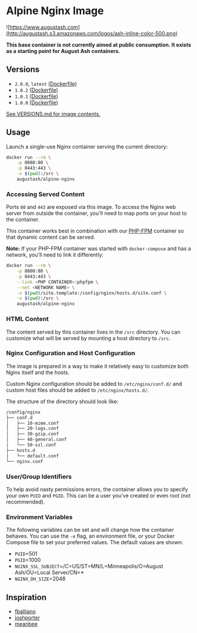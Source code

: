 # Alpine Nginx Image

![https://www.augustash.com](http://augustash.s3.amazonaws.com/logos/ash-inline-color-500.png)

**This base container is not currently aimed at public consumption. It exists as a starting point for August Ash containers.**

## Versions

- `2.0.0`, `latest` [(Dockerfile)](https://github.com/augustash/docker-alpine-nginx/blob/2.0.0/Dockerfile)
- `1.0.2` [(Dockerfile)](https://github.com/augustash/docker-alpine-nginx/blob/1.0.2/Dockerfile)
- `1.0.1` [(Dockerfile)](https://github.com/augustash/docker-alpine-nginx/blob/1.0.1/Dockerfile)
- `1.0.0` [(Dockerfile)](https://github.com/augustash/docker-alpine-nginx/blob/1.0.0/Dockerfile)

[See VERSIONS.md for image contents.](https://github.com/augustash/docker-alpine-nginx/blob/master/VERSIONS.md)

## Usage

Launch a single-use Nginx container serving the current directory:

```bash
docker run --rm \
    -p 8080:80 \
    -p 8443:443 \
    -v $(pwd):/src \
    augustash/alpine-nginx
```

### Accessing Served Content

Ports `80` and `443` are exposed via this image. To access the Nginx web server from outside the container, you'll need to map ports on your host to the container.

This container works best in combination with our [PHP-FPM](https://github.com/augustash/docker-alpine-phpfpm) container so that dynamic content can be served.

**Note:** If your PHP-FPM container was started with `docker-compose` and has a network, you'll need to link it differently:

```bash
docker run --rm \
    -p 8080:80 \
    -p 8443:443 \
    --link <PHP CONTAINER>:phpfpm \
    --net <NETWORK NAME> \
    -v $(pwd)/site.template:/config/nginx/hosts.d/site.conf \
    -v $(pwd):/src \
    augustash/alpine-nginx
```

### HTML Content

The content served by this container lives in the `/src` directory. You can customize what will be served by mounting a host directory to `/src`.

### Nginx Configuration and Host Configuration

The image is prepared in a way to make it relatively easy to customize both Nginx itself and the hosts.

Custom Nginx configuration should be added to `/etc/nginx/conf.d/` and custom host files should be added to `/etc/nginx/hosts.d/`.

The structure of the directory should look like:

```bash
/config/nginx
├── conf.d
│   ├── 10-mime.conf
│   ├── 20-logs.conf
│   ├── 30-gzip.conf
│   ├── 40-general.conf
│   └── 50-ssl.conf
├── hosts.d
│   └── default.conf
└── nginx.conf
```

### User/Group Identifiers

To help avoid nasty permissions errors, the container allows you to specify your own `PUID` and `PGID`. This can be a user you've created or even root (not recommended).

### Environment Variables

The following variables can be set and will change how the container behaves. You can use the `-e` flag, an environment file, or your Docker Compose file to set your preferred values. The default values are shown:

- `PUID`=501
- `PGID`=1000
- `NGINX_SSL_SUBJECT`=/C=US/ST=MN/L=Minneapolis/O=August Ash/OU=Local Server/CN=*
- `NGINX_DH_SIZE`=2048

## Inspiration

- [fballiano](https://github.com/fballiano/)
- [joshporter](https://github.com/joshporter)
- [meanbee](https://github.com/meanbee/)
